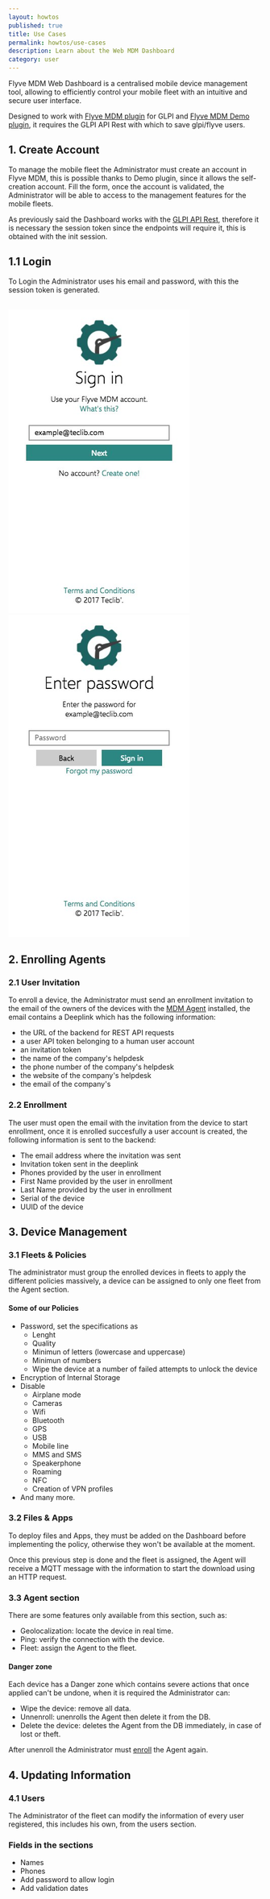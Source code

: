 ```yaml
---
layout: howtos
published: true
title: Use Cases
permalink: howtos/use-cases
description: Learn about the Web MDM Dashboard
category: user
---
```


Flyve MDM Web Dashboard is a centralised mobile device management tool, allowing to efficiently control your mobile fleet with an intuitive and secure user interface.

Designed to work with [Flyve MDM plugin](http://flyve.org/glpi-plugin/) for GLPI and [Flyve MDM Demo plugin](http://flyve.org/demo-mode/), it requires the GLPI API Rest with which to save glpi/flyve users.

## 1. Create Account

To manage the mobile fleet the Administrator must create an account in Flyve MDM, this is possible thanks to Demo plugin, since it allows the self-creation account. Fill the form, once the account is validated, the Administrator will be able to access to the management features for the mobile fleets.

As previously said the Dashboard works with the [GLPI API Rest](https://github.com/glpi-project/glpi/blob/9.1/bugfixes/apirest.md), therefore it is necessary the session token since the endpoints will require it, this is obtained with the init session.

## 1.1 Login

To Login the Administrator uses his email and password, with this the session token is generated.

<br>

<div>
    <img src="https://github.com/Naylin15/Screenshots/blob/master/web-dashboard/email.jpg?raw=true" alt="Email" width="">
    <img src="https://github.com/Naylin15/Screenshots/blob/master/web-dashboard/password.jpg?raw=true" alt="Password" width="">
</div>

## <a name="enroll"></a> 2. Enrolling Agents

### 2.1 User Invitation

To enroll a device, the Administrator must send an enrollment invitation to the email of the owners of the devices with the [MDM Agent](http://flyve.org/android-mdm-agent/) installed, the email contains a Deeplink which has the following information:

* the URL of the backend for REST API requests
* a user API token belonging to a human user account
* an invitation token
* the name of the company's helpdesk
* the phone number of the company's helpdesk
* the website of the company's helpdesk
* the email of the company's

### 2.2 Enrollment

The user must open the email with the invitation from the device to start enrollment, once it is enrolled succesfully a user account is created, the following information is sent to the backend:

* The email address where the invitation was sent
* Invitation token sent in the deeplink
* Phones provided by the user in enrollment
* First Name provided by the user in enrollment
* Last Name provided by the user in enrollment
* Serial of the device
* UUID of the device

## 3. Device Management

### 3.1 Fleets & Policies

The administrator must group the enrolled devices in fleets to apply the different policies massively, a device can be assigned to only one fleet from the Agent section.

#### Some of our Policies

* Password, set the specifications as
  * Lenght
  * Quality
  * Minimun of letters (lowercase and uppercase)
  * Minimun of numbers
  * Wipe the device at a number of failed attempts to unlock the device
* Encryption of Internal Storage
* Disable
  * Airplane mode
  * Cameras
  * Wifi
  * Bluetooth
  * GPS
  * USB
  * Mobile line
  * MMS and SMS
  * Speakerphone
  * Roaming
  * NFC
  * Creation of VPN profiles
* And many more.

### 3.2 Files & Apps

To deploy files and Apps, they must be added on the Dashboard before implementing the policy, otherwise they won't be available at the moment.

Once this previous step is done and the fleet is assigned, the Agent will receive a MQTT message with the information to start the download using an HTTP request.

### 3.3 Agent section

There are some features only available from this section, such as:

* Geolocalization: locate the device in real time.
* Ping: verify the connection with the device.
* Fleet: assign the Agent to the fleet.

#### Danger zone

Each device has a Danger zone which contains severe actions that once applied can't be undone, when it is required the Administrator can:

* Wipe the device: remove all data.
* Unnenroll: unenrolls the Agent then delete it from the DB.
* Delete the device: deletes the Agent from the DB immediately, in case of lost or theft.

After unenroll the Administrator must [enroll](#enroll) the Agent again.

## 4. Updating Information

### 4.1 Users

The Administrator of the fleet can modify the information of every user registered, this includes his own, from the users section.

### Fields in the sections

* Names
* Phones
* Add password to allow login
* Add validation dates
